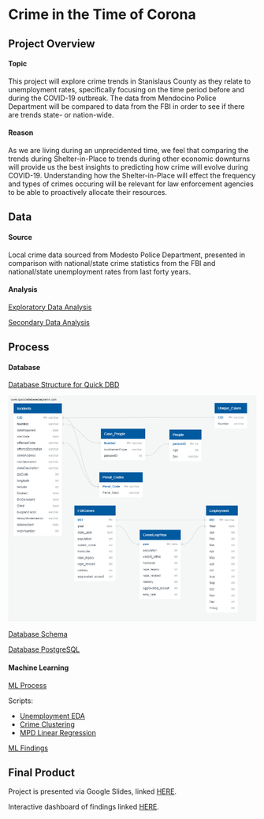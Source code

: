 # Crime in the Time of Corona


## Project Overview

#### Topic

This project will explore crime trends in Stanislaus County as they relate to unemployment rates, specifically focusing on the time period before and during the COVID-19 outbreak.  The data from Mendocino Police Department will be compared to data from the FBI in order to see if there are trends state- or nation-wide.

#### Reason

As we are living during an unprecidented time, we feel that comparing the trends during Shelter-in-Place to trends during other economic downturns will provide us the best insights to predicting how crime will evolve during COVID-19.  Understanding how the Shelter-in-Place will effect the frequency and types of crimes occuring will be relevant for law enforcement agencies to be able to proactively allocate their resources.



## Data

#### Source

Local crime data sourced from Modesto Police Department, presented in comparison with national/state crime statistics from the FBI and national/state unemployment rates from last forty years.

#### Analysis

[Exploratory Data Analysis](https://github.com/alysonrussell/Crime-in-the-Time-of-Corona/blob/master/ExploratoryDataAnalysis.md)

[Secondary Data Analysis](https://github.com/alysonrussell/Crime-in-the-Time-of-Corona/blob/master/SecondaryFBICrimeAndEmploymentDataAnalysis.md)



## Process

#### Database

[Database Structure for Quick DBD](https://github.com/alysonrussell/Crime-in-the-Time-of-Corona/blob/master/Database/CrimeCoronaDBStructureForQuickDBD.txt)

![Database ERD](https://raw.githubusercontent.com/alysonrussell/Crime-in-the-Time-of-Corona/master/Database/EntityRelationshipDiagram-QuickDBD.png)

[Database Schema](https://github.com/alysonrussell/Crime-in-the-Time-of-Corona/blob/master/Database/CrimeCoronaDatabaseSchema.md)

[Database PostgreSQL](https://github.com/alysonrussell/Crime-in-the-Time-of-Corona/blob/master/Database/Build_crime_corona_db_postGresql.sql)

#### Machine Learning

[ML Process](https://github.com/alysonrussell/Crime-in-the-Time-of-Corona/blob/master/ML_Doc.md)

Scripts:

- [Unemployment EDA](https://github.com/alysonrussell/Crime-in-the-Time-of-Corona/blob/master/ML_Scripts/Unemployment_FBICrime_EDA_ML.ipynb)
- [Crime Clustering](https://github.com/alysonrussell/Crime-in-the-Time-of-Corona/blob/master/ML_Scripts/Unemp_FBICrime_ML_Clustering.ipynb)
- [MPD Linear Regression](https://github.com/alysonrussell/Crime-in-the-Time-of-Corona/blob/master/ML_Scripts/LinearRegression_LocalData.ipynb)

[ML Findings](https://github.com/alysonrussell/Crime-in-the-Time-of-Corona/blob/master/MachineLearningFindings)



## Final Product

Project is presented via Google Slides, linked [HERE](https://docs.google.com/presentation/d/1x2qhGkETnMjPA9_aBLomAbw2vduWJ3hdudnhB3qyIYo/edit#slide=id.gc6f9e470d_0_5).

Interactive dashboard of findings linked [HERE](https://datastudio.google.com/open/1oE4FtObIcGgdxFQkgxe7S7SQZI0tfHFs).
